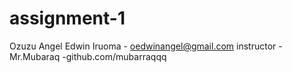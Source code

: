 # assignment-1
Ozuzu Angel Edwin Iruoma  - oedwinangel@gmail.com
instructor -Mr.Mubaraq  -github.com/mubarraqqq   
       
